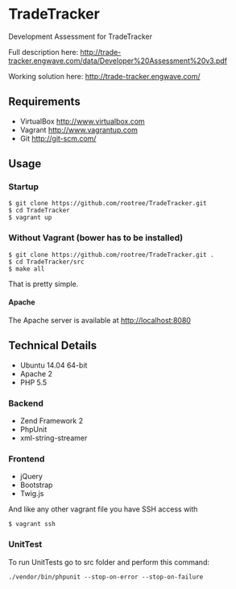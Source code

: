 TradeTracker
============

Development Assessment for TradeTracker

Full description here: <http://trade-tracker.engwave.com/data/Developer%20Assessment%20v3.pdf>

Working solution here: <http://trade-tracker.engwave.com/>

Requirements
------------
* VirtualBox <http://www.virtualbox.com>
* Vagrant <http://www.vagrantup.com>
* Git <http://git-scm.com/>

Usage
-----

### Startup
	$ git clone https://github.com/rootree/TradeTracker.git
	$ cd TradeTracker
	$ vagrant up

### Without Vagrant (bower has to be installed)
	$ git clone https://github.com/rootree/TradeTracker.git .
	$ cd TradeTracker/src
	$ make all

That is pretty simple.

#### Apache
The Apache server is available at <http://localhost:8080>

Technical Details
-----------------
* Ubuntu 14.04 64-bit
* Apache 2
* PHP 5.5

### Backend

* Zend Framework 2
* PhpUnit 
* xml-string-streamer

### Frontend

* jQuery
* Bootstrap  
* Twig.js

And like any other vagrant file you have SSH access with

	$ vagrant ssh


### UnitTest

To run UnitTests go to src folder and perform this command:

	./vendor/bin/phpunit --stop-on-error --stop-on-failure
